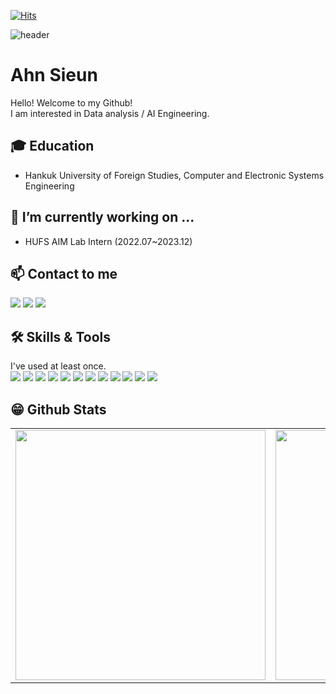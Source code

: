 [![Hits](https://hits.seeyoufarm.com/api/count/incr/badge.svg?url=https%3A%2F%2Fgithub.com%2FNopeSieun&count_bg=%2379C83D&title_bg=%23555555&icon=&icon_color=%23E7E7E7&title=hits&edge_flat=false)](https://hits.seeyoufarm.com)

![header](https://capsule-render.vercel.app/api?type=waving&color=gradient&height=200&section=header&text=Thanks%20for%20coming👋&fontSize=50)

# Ahn Sieun 
Hello! Welcome to my Github!<br>
I am interested in Data analysis / AI Engineering.


## 🎓 Education
- Hankuk University of Foreign Studies, Computer and Electronic Systems Engineering

## 🔭 I’m currently working on ... 
- HUFS AIM Lab Intern (2022.07~2023.12)

## 📫 Contact to me

<a href="https://www.linkedin.com/in/sieun-ahn-27667b1a5/" target="_blank"><img src="https://img.shields.io/badge/Linkedin-0A66C2?style=flat-square&logo=Linkedin&logoColor=white"/></a>
<a href="https://www.notion.so/HELLO-I-AM-AHN-SIEUN-158bb2e6b0d647e6b20553b0de92e9a0" target="_blank"><img src="https://img.shields.io/badge/notion-000000?style=flat-square&logo=notion&logoColor=white"/></a>
<a href="mailto:tldms5505@gmail.com" target="_blank"><img src="https://img.shields.io/badge/Gmail-EA4335?style=flat-square&logo=Gmail&logoColor=white"/></a>

## 🛠 Skills & Tools
I've used at least once. <br>
<img src="https://img.shields.io/badge/Python-3776AB?style=flat-square&logo=Python&logoColor=white"/>
<img src="https://img.shields.io/badge/MySQL-4479A1?style=flat-square&logo=MySQL&logoColor=white"/>
<img src="https://img.shields.io/badge/Jupyter-F37626?style=flat-square&logo=Jupyter&logoColor=white"/>
<img src="https://img.shields.io/badge/Django-092E20?style=flat-square&logo=Django&logoColor=white"/>
<img src="https://img.shields.io/badge/C-A8B9CC?style=flat-square&logo=C&logoColor=white"/> 
<img src="https://img.shields.io/badge/C++-00599C?style=flat-square&logo=c%2B%2B&logoColor=white"/> 
<img src="https://img.shields.io/badge/HTML-E34F26?style=flat-square&logo=HTML5&logoColor=white"/> 
<img src="https://img.shields.io/badge/CSS-1572B6?style=flat-square&logo=CSS3&logoColor=white"/>
<img src="https://img.shields.io/badge/Java-007396?style=flat-square&logo=Java&logoColor=white"/>
<img src="https://img.shields.io/badge/Arduino-00979D?style=flat-square&logo=Arduino&logoColor=white"/>
<img src="https://img.shields.io/badge/Markdown-000000?style=flat-square&logo=Markdown&logoColor=white"/>
<img src="https://img.shields.io/badge/Git-F05032?style=flat-square&logo=Git&logoColor=white"/>


## 😁 Github Stats  
<table width="100%">
 <tr>
  <td valign="top" width="50%">
   <img src="https://github-readme-stats.vercel.app/api?username=NopeSieun&hide_border=false&theme=merko" width="400">
  </td>
  <td valign="top" width="50%">
   <img src="https://github-readme-stats.vercel.app/api/top-langs/?username=NopeSieun&hide_border=false&theme=merko&layout=compact" width="400">
  </td>
 </tr>
</table>  

<!--
**NopeSieun/NopeSieun** is a ✨ _special_ ✨ repository because its `README.md` (this file) appears on your GitHub profile.

Here are some ideas to get you started:

- 🔭 I’m currently working on ...
- 🌱 I’m currently learning ...
- 👯 I’m looking to collaborate on ...
- 🤔 I’m looking for help with ...
- 💬 Ask me about ...
- 📫 How to reach me: ...
- 😄 Pronouns: ...
- ⚡ Fun fact: ...
-->
